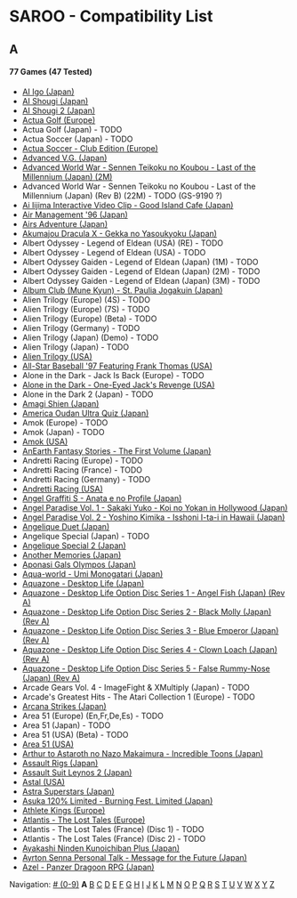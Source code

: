 # SAROO - Compatibility List

## A

#### 77 Games (47 Tested)

- [AI Igo (Japan)](../../Regions/Japan/T-17601G/01/README.md)
- [AI Shougi (Japan)](../../Regions/Japan/T18602G/01/README.md)
- [AI Shougi 2 (Japan)](../../Regions/Japan/T-17602G/01/README.md)
- [Actua Golf (Europe)](../../Regions/Europe/T-12302H/01/README.md)
- Actua Golf (Japan) - TODO
- Actua Soccer (Japan) - TODO
- [Actua Soccer - Club Edition (Europe)](../../Regions/Europe/T-12305H/01/README.md)
- [Advanced V.G. (Japan)](../../Regions/Japan/T-32501G/01/README.md)
- [Advanced World War - Sennen Teikoku no Koubou - Last of the Millennium (Japan) (2M)](../../Regions/Japan/GS-9087/01/README.md)
- Advanced World War - Sennen Teikoku no Koubou - Last of the Millennium (Japan) (Rev B) (22M) - TODO (GS-9190 ?)
- [Ai Iijima Interactive Video Clip - Good Island Cafe (Japan)](../../Regions/Japan/T-25201G/01/README.md)
- [Air Management '96 (Japan)](../../Regions/Japan/T-7611G/01/README.md)
- [Airs Adventure (Japan)](../../Regions/Japan/T-20701G/01/README.md)
- [Akumajou Dracula X - Gekka no Yasoukyoku (Japan)](../../Regions/Japan/T-9527G/README.md)
- Albert Odyssey - Legend of Eldean (USA) (RE) - TODO
- Albert Odyssey - Legend of Eldean (USA) - TODO
- Albert Odyssey Gaiden - Legend of Eldean (Japan) (1M) - TODO
- Albert Odyssey Gaiden - Legend of Eldean (Japan) (2M) - TODO
- Albert Odyssey Gaiden - Legend of Eldean (Japan) (3M) - TODO
- [Album Club (Mune Kyun) - St. Paulia Jogakuin (Japan)](../../Regions/Japan/T-21903G/01/README.md)
- Alien Trilogy (Europe) (4S) - TODO
- Alien Trilogy (Europe) (7S) - TODO
- Alien Trilogy (Europe) (Beta) - TODO
- Alien Trilogy (Germany) - TODO
- Alien Trilogy (Japan) (Demo) - TODO
- Alien Trilogy (Japan) - TODO
- [Alien Trilogy (USA)](../../Regions/USA/T-8113H/01/README.md)
- [All-Star Baseball '97 Featuring Frank Thomas (USA)](../../Regions/USA/T-8150H/01/README.md)
- Alone in the Dark - Jack Is Back (Europe) - TODO
- [Alone in the Dark - One-Eyed Jack's Revenge (USA)](../../Regions/USA/T-29401H/01/README.md)
- Alone in the Dark 2 (Japan) - TODO
- [Amagi Shien (Japan)](../../Regions/Japan/T-1513G/README.md)
- [America Oudan Ultra Quiz (Japan)](../../Regions/Japan/T-6004G/01/README.md)
- Amok (Europe) - TODO
- Amok (Japan) - TODO
- [Amok (USA)](../../Regions/USA/MK-81064/01/README.md)
- [AnEarth Fantasy Stories - The First Volume (Japan)](../../Regions/Japan/T-27801G/01/README.md)
- Andretti Racing (Europe) - TODO
- Andretti Racing (France) - TODO
- Andretti Racing (Germany) - TODO
- [Andretti Racing (USA)](../../Regions/USA/T-5020H/01/README.md)
- [Angel Graffiti S - Anata e no Profile (Japan)](../../Regions/Japan/T-7308G/01/README.md)
- [Angel Paradise Vol. 1 - Sakaki Yuko - Koi no Yokan in Hollywood (Japan)](../../Regions/Japan/T-2403G/01/README.md)
- [Angel Paradise Vol. 2 - Yoshino Kimika - Isshoni I-ta-i in Hawaii (Japan)](../../Regions/Japan/T-2405G/01/README.md)
- [Angelique Duet (Japan)](../../Regions/Japan/T-7662G/01/README.md)
- Angelique Special (Japan) - TODO
- [Angelique Special 2 (Japan)](../../Regions/Japan/T-7627G/01/README.md)
- [Another Memories (Japan)](../../Regions/Japan/T-38001G/01/README.md)
- [Aponasi Gals Olympos (Japan)](../../Regions/Japan/T-4304G/01/README.md)
- [Aqua-world - Umi Monogatari (Japan)](../../Regions/Japan/T-30301G/01/README.md)
- [Aquazone - Desktop Life (Japan)](../../Regions/Japan/T-24001G/01/README.md)
- [Aquazone - Desktop Life Option Disc Series 1 - Angel Fish (Japan) (Rev A)](../../Regions/Japan/T-24002G/01/README.md)
- [Aquazone - Desktop Life Option Disc Series 2 - Black Molly (Japan) (Rev A)](../../Regions/Japan/T-24003G/01/README.md)
- [Aquazone - Desktop Life Option Disc Series 3 - Blue Emperor (Japan) (Rev A)](../../Regions/Japan/T-24004G/01/README.md)
- [Aquazone - Desktop Life Option Disc Series 4 - Clown Loach (Japan) (Rev A)](../../Regions/Japan/T-24005G/01/README.md)
- [Aquazone - Desktop Life Option Disc Series 5 - False Rummy-Nose (Japan) (Rev A)](../../Regions/Japan/T-24006G/01/README.md)
- Arcade Gears Vol. 4 - ImageFight & XMultiply (Japan) - TODO
- Arcade's Greatest Hits - The Atari Collection 1 (Europe) - TODO
- [Arcana Strikes (Japan)](../../Regions/Japan/T-10311G/01/README.md)
- Area 51 (Europe) (En,Fr,De,Es) - TODO
- Area 51 (Japan) - TODO
- Area 51 (USA) (Beta) - TODO
- [Area 51 (USA)](../../Regions/USA/T-9705H/01/README.md)
- [Arthur to Astaroth no Nazo Makaimura - Incredible Toons (Japan) ](../../Regions/Japan/T-1209G/01/README.md)
- [Assault Rigs (Japan)](../../Regions/Japan/T-18606G/01/README.md)
- [Assault Suit Leynos 2 (Japan) ](../../Regions/Japan/T-2501G/01/README.md)
- [Astal (USA)](../../Regions/USA/MK-81019/01/README.md)
- [Astra Superstars (Japan) ](../../Regions/Japan/T-1521G/01/README.md)
- [Asuka 120% Limited - Burning Fest. Limited (Japan)](../../Regions/Japan/T-16708G/01/README.md)
- [Athlete Kings (Europe)](../../Regions/Europe/MK-81115/01/README.md)
- [Atlantis - The Lost Tales (Europe)](../../Regions/Europe/MK-8109150/01/README.md)
- Atlantis - The Lost Tales (France) (Disc 1) - TODO
- Atlantis - The Lost Tales (France) (Disc 2) - TODO
- [Ayakashi Ninden Kunoichiban Plus (Japan)](../../Regions/Japan/T-21512G/01/README.md)
- [Ayrton Senna Personal Talk - Message for the Future (Japan)](../../Regions/Japan/GS-9020/01/README.md)
- [Azel - Panzer Dragoon RPG (Japan)](../../Regions/Japan/GS-9076/01/README.md)

Navigation:
[# (0-9)](./09.md) **A** [B](./B.md) [C](./C.md) [D](./D.md) [E](./E.md) [F](./F.md) [G](./G.md) [H](./H.md) [I](./I.md) [J](./J.md) [K](./K.md) [L](./L.md) [M](./M.md) [N](./N.md) [O](./O.md) [P](./P.md) [Q](./Q.md) [R](./R.md) [S](./S.md) [T](./T.md) [U](./U.md) [V](./V.md) [W](./W.md) [X](./X.md) [Y](./Y.md) [Z](./Z.md)

